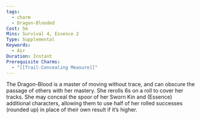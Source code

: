 ```yaml
---
tags:
  - charm
  - Dragon-Blooded
Cost: 5m
Mins: Survival 4, Essence 2
Type: Supplemental
Keywords:
  - Air
Duration: Instant
Prerequisite Charms:
  - "[[Trail-Concealing Measure]]"
---
```

The Dragon-Blood is a master of moving without trace, and can obscure the passage of others with her mastery. She rerolls 6s on a roll to cover her tracks. She may conceal the spoor of her Sworn Kin and (Essence) additional characters, allowing them to use half of her rolled successes (rounded up) in place of their own result if it’s higher.